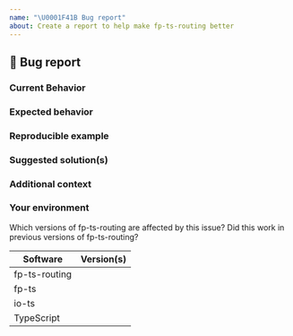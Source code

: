 ```yaml
---
name: "\U0001F41B Bug report"
about: Create a report to help make fp-ts-routing better
---
```


## 🐛 Bug report

### Current Behavior

<!-- If applicable, add screenshots to help explain your problem. -->

### Expected behavior

<!-- A clear and concise description of what you expected to happen. -->

### Reproducible example

### Suggested solution(s)

<!-- How could we solve this bug? What changes would need to made to fp-ts-routing? -->

### Additional context

<!-- Add any other context about the problem here.  -->

### Your environment

Which versions of fp-ts-routing are affected by this issue? Did this work in previous versions of fp-ts-routing?

<!-- PLEASE FILL THIS OUT -->

| Software      | Version(s) |
| ------------- | ---------- |
| fp-ts-routing |            |
| fp-ts         |            |
| io-ts         |            |
| TypeScript    |            |
